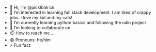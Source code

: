 - 👋 Hi, I’m @picklbalrick
- 👀 I’m interested in learning full stack development. I am tired of crappy jobs. i love my kid and my cats!
- 🌱 I’m currently learning python basics and following the odin project
- 💞️ I’m looking to collaborate on
- 📫 How to reach me ...
- 😄 Pronouns: he/him
- ⚡ Fun fact: 

<!---
picklbalrick/picklbalrick is a ✨ special ✨ repository because its `README.md` (this file) appears on your GitHub profile.
You can click the Preview link to take a look at your changes.
--->
